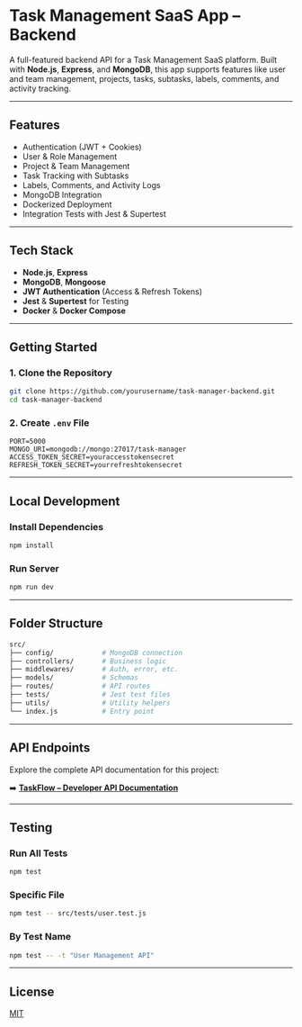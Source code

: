 # Task Management SaaS App – Backend

A full-featured backend API for a Task Management SaaS platform. Built with **Node.js**, **Express**, and **MongoDB**, this app supports features like user and team management, projects, tasks, subtasks, labels, comments, and activity tracking.

---

## Features

- Authentication (JWT + Cookies)
- User & Role Management
- Project & Team Management
- Task Tracking with Subtasks
- Labels, Comments, and Activity Logs
- MongoDB Integration
- Dockerized Deployment
- Integration Tests with Jest & Supertest

---

## Tech Stack

- **Node.js**, **Express**
- **MongoDB**, **Mongoose**
- **JWT Authentication** (Access & Refresh Tokens)
- **Jest** & **Supertest** for Testing
- **Docker** & **Docker Compose**

---

## Getting Started

### 1. Clone the Repository

```bash
git clone https://github.com/yourusername/task-manager-backend.git
cd task-manager-backend
```

### 2. Create `.env` File

```env
PORT=5000
MONGO_URI=mongodb://mongo:27017/task-manager
ACCESS_TOKEN_SECRET=youraccesstokensecret
REFRESH_TOKEN_SECRET=yourrefreshtokensecret
```

---

## Local Development

### Install Dependencies

```bash
npm install
```

### Run Server

```bash
npm run dev
```

---

## Folder Structure

```bash
src/
├── config/            # MongoDB connection
├── controllers/       # Business logic
├── middlewares/       # Auth, error, etc.
├── models/            # Schemas
├── routes/            # API routes
├── tests/             # Jest test files
├── utils/             # Utility helpers
└── index.js           # Entry point
```

---

<!-- ## MongoDB Schemas

### User

```js
{
  name, email, password, role, avatar;
}
```

### Project

```js
{
  name, description, members: [User], tasks: [Task]
}
```

### Task

```js
{
  title, description, assignee, project, status, priority, dueDate,
  subtasks: [Subtask], labels: [String], comments: [Comment]
}
```

### Subtask

```js
{
  title, status, parentTask;
}
```

### Comment

```js
{
  text, author, task, createdAt;
}
```

### Label

```js
{
  name, color;
}
```

### Team

```js
{
  name, members: [User], projects: [Project]
}
```

### Activity

```js
{
  action, user, task, project, timestamp;
}
```

--- -->

## API Endpoints

Explore the complete API documentation for this project:

➡️ [**TaskFlow – Developer API Documentation**](https://github.com/shax26/taskflow-api)

---

## Testing

### Run All Tests

```bash
npm test
```

### Specific File

```bash
npm test -- src/tests/user.test.js
```

### By Test Name

```bash
npm test -- -t "User Management API"
```

---

## License

[MIT](./LICENSE)
